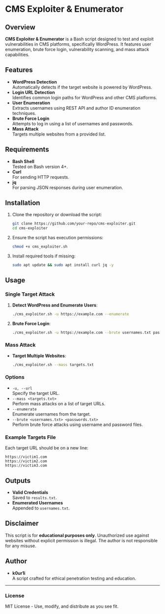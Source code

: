 
# CMS Exploiter & Enumerator

## Overview
**CMS Exploiter & Enumerator** is a Bash script designed to test and exploit vulnerabilities in CMS platforms, specifically WordPress. It features user enumeration, brute force login, vulnerability scanning, and mass attack capabilities.

## Features
- **WordPress Detection**  
  Automatically detects if the target website is powered by WordPress.
- **Login URL Detection**  
  Identifies common login paths for WordPress and other CMS platforms.
- **User Enumeration**  
  Extracts usernames using REST API and author ID enumeration techniques.
- **Brute Force Login**  
  Attempts to log in using a list of usernames and passwords.
- **Mass Attack**  
  Targets multiple websites from a provided list.

## Requirements
- **Bash Shell**  
  Tested on Bash version 4+.
- **Curl**  
  For sending HTTP requests.
- **jq**  
  For parsing JSON responses during user enumeration.

## Installation
1. Clone the repository or download the script:
   ```bash
   git clone https://github.com/your-repo/cms-exploiter.git
   cd cms-exploiter
   ```
2. Ensure the script has execution permissions:
   ```bash
   chmod +x cms_exploiter.sh
   ```
3. Install required tools if missing:
   ```bash
   sudo apt update && sudo apt install curl jq -y
   ```

## Usage
### Single Target Attack
1. **Detect WordPress and Enumerate Users**:
   ```bash
   ./cms_exploiter.sh -u https://example.com --enumerate
   ```
2. **Brute Force Login**:
   ```bash
   ./cms_exploiter.sh -u https://example.com --brute usernames.txt passwords.txt
   ```

### Mass Attack
- **Target Multiple Websites**:
  ```bash
  ./cms_exploiter.sh --mass targets.txt
  ```

### Options
- `-u, --url`  
  Specify the target URL.
- `--mass <targets.txt>`  
  Perform mass attacks on a list of target URLs.
- `--enumerate`  
  Enumerate usernames from the target.
- `--brute <usernames.txt> <passwords.txt>`  
  Perform brute force attacks using username and password files.

### Example Targets File
Each target URL should be on a new line:
```
https://victim1.com
https://victim2.com
https://victim3.com
```

## Outputs
- **Valid Credentials**  
  Saved to `results.txt`.
- **Enumerated Usernames**  
  Appended to `usernames.txt`.

## Disclaimer
This script is for **educational purposes only**. Unauthorized use against websites without explicit permission is illegal. The author is not responsible for any misuse.

## Author
- **k0ur1i**  
  A script crafted for ethical penetration testing and education.  

---

### License
MIT License - Use, modify, and distribute as you see fit.
